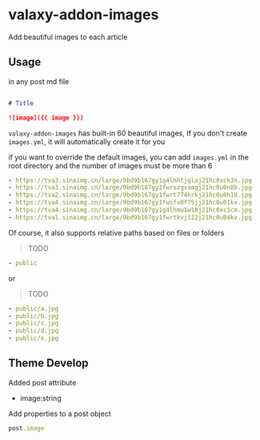 # valaxy-addon-images

Add beautiful images to each article

## Usage

in any post md file

```md

# Title

![image]({{ image }})

```

`valaxy-addon-images` has built-in 60 beautiful images, If you don't create `images.yml`, it will automatically create it for you

if you want to override the default images, you can add `images.yml` in the root directory and the number of images must be more than 6

```yml
- https://tva3.sinaimg.cn/large/9bd9b167gy1g4lhhtjglaj21hc0xck3n.jpg
- https://tva3.sinaimg.cn/large/9bd9b167gy1fwrszgvaagj21hc0u0n8b.jpg
- https://tva2.sinaimg.cn/large/9bd9b167gy1fwrt774hrkj21hc0u0h10.jpg
- https://tva4.sinaimg.cn/large/9bd9b167gy1fwsfx0f75jj21hc0u01kx.jpg
- https://tva4.sinaimg.cn/large/9bd9b167gy1g4lhmu1w18j21hc0xc1cm.jpg
- https://tva1.sinaimg.cn/large/9bd9b167gy1fwrtkvj112j21hc0u04kv.jpg
```

Of course, it also supports relative paths based on files or folders

> TODO

```yml
- public
```

or

> TODO

```yml
- public/a.jpg
- public/b.jpg
- public/c.jpg
- public/d.jpg
- public/e.jpg
```

## Theme Develop

Added post attribute

- image:string

Add properties to a post object

```ts
post.image
```